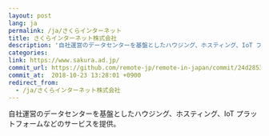 ```yaml
---
layout: post
lang: ja
permalink: /ja/さくらインターネット
title: さくらインターネット株式会社
description: '自社運営のデータセンターを基盤としたハウジング、ホスティング、IoT プラットフォームなどのサービスを提供。'
categories: 
link: https://www.sakura.ad.jp/
commit_url: https://github.com/remote-jp/remote-in-japan/commit/24d2853f50ccec2848fa78bf477908d17b4e2d20
commit_at:  2018-10-23 13:28:01 +0900
redirect_from:
  - /ja/さくらインターネット株式会社
---
```


<p>自社運営のデータセンターを基盤としたハウジング、ホスティング、IoT プラットフォームなどのサービスを提供。</p>
